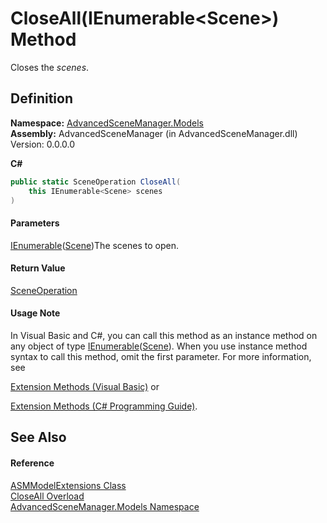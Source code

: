# CloseAll(IEnumerable\<Scene>) Method

Closes the _scenes_.

## Definition

**Namespace:** [AdvancedSceneManager.Models](N_AdvancedSceneManager_Models.md)\
**Assembly:** AdvancedSceneManager (in AdvancedSceneManager.dll) Version: 0.0.0.0

**C#**

```c#
public static SceneOperation CloseAll(
	this IEnumerable<Scene> scenes
)
```

#### Parameters

&#x20; [IEnumerable](https://learn.microsoft.com/dotnet/api/system.collections.generic.ienumerable-1)([Scene](T_AdvancedSceneManager_Models_Scene.md))The scenes to open.

#### Return Value

[SceneOperation](T_AdvancedSceneManager_Core_SceneOperation.md)

#### Usage Note

In Visual Basic and C#, you can call this method as an instance method on any object of type [IEnumerable](https://learn.microsoft.com/dotnet/api/system.collections.generic.ienumerable-1)([Scene](T_AdvancedSceneManager_Models_Scene.md)). When you use instance method syntax to call this method, omit the first parameter. For more information, see

[Extension Methods (Visual Basic)](https://docs.microsoft.com/dotnet/visual-basic/programming-guide/language-features/procedures/extension-methods) or

[Extension Methods (C# Programming Guide)](https://docs.microsoft.com/dotnet/csharp/programming-guide/classes-and-structs/extension-methods).

## See Also

#### Reference

[ASMModelExtensions Class](T_AdvancedSceneManager_Models_ASMModelExtensions.md)\
[CloseAll Overload](Overload_AdvancedSceneManager_Models_ASMModelExtensions_CloseAll.md)\
[AdvancedSceneManager.Models Namespace](N_AdvancedSceneManager_Models.md)
